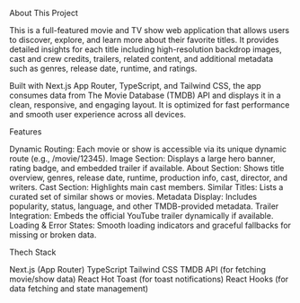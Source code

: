 About This Project

This is a full-featured movie and TV show web application that allows users to discover, explore, and learn more about their favorite titles. It provides detailed insights for each title including high-resolution backdrop images, cast and crew credits, trailers, related content, and additional metadata such as genres, release date, runtime, and ratings.

Built with Next.js App Router, TypeScript, and Tailwind CSS, the app consumes data from The Movie Database (TMDB) API and displays it in a clean, responsive, and engaging layout. It is optimized for fast performance and smooth user experience across all devices.

Features

Dynamic Routing: Each movie or show is accessible via its unique dynamic route (e.g., /movie/12345).
Image Section: Displays a large hero banner, rating badge, and embedded trailer if available.
About Section: Shows title overview, genres, release date, runtime, production info, cast, director, and writers.
Cast Section: Highlights main cast members.
Similar Titles: Lists a curated set of similar shows or movies.
Metadata Display: Includes popularity, status, language, and other TMDB-provided metadata.
Trailer Integration: Embeds the official YouTube trailer dynamically if available.
Loading & Error States: Smooth loading indicators and graceful fallbacks for missing or broken data.

Thech Stack

Next.js (App Router)
TypeScript
Tailwind CSS
TMDB API (for fetching movie/show data)
React Hot Toast (for toast notifications)
React Hooks (for data fetching and state management)
